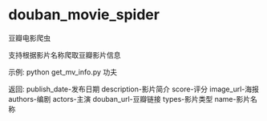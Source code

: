 # douban_movie_spider
豆瓣电影爬虫

支持根据影片名称爬取豆瓣影片信息

示例:
python get_mv_info.py 功夫

返回:
publish_date-发布日期
description-影片简介
score-评分
image_url-海报
authors-编剧
actors-主演
douban_url-豆瓣链接
types-影片类型
name-影片名称

